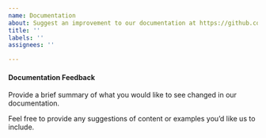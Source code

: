 ```yaml
---
name: Documentation
about: Suggest an improvement to our documentation at https://github.com/MurhafSousli/ngx-progressbar/wiki
title: ''
labels: ''
assignees: ''

---
```


#### Documentation Feedback

Provide a brief summary of what you would like to see changed in our documentation.

Feel free to provide any suggestions of content or examples you’d like us to include.
